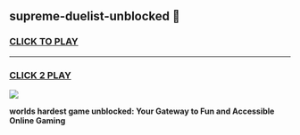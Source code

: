 
## supreme-duelist-unblocked 👋
<h3>
<a href="https://premium.freeplayer.one?title=supreme-duelist-unblocked&ref=14F">CLICK TO PLAY</a></h3>
<hr>

<h3>
<a href="https://premium.freeplayer.one?title=supreme-duelist-unblocked&ref=14F">CLICK 2 PLAY</a>
  
</h3>

<a href="https://premium.freeplayer.one?title=supreme-duelist-unblocked&ref=12F/"><img src="https://clearcache.store/games.png"></a>


**worlds hardest game unblocked: Your Gateway to Fun and Accessible Online Gaming**
